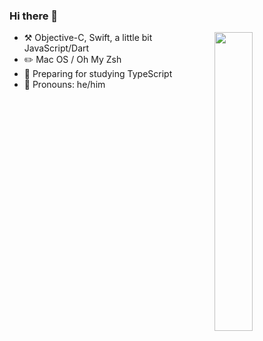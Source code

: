 ### Hi there 👋


<img align="right" width="35%" src="https://github-readme-stats.vercel.app/api?username=RITL&theme=dark">

- ⚒️ Objective-C, Swift, a little bit JavaScript/Dart
- ✏️ Mac OS / Oh My Zsh 
- 🌱 Preparing for studying TypeScript
- 👨 Pronouns: he/him

